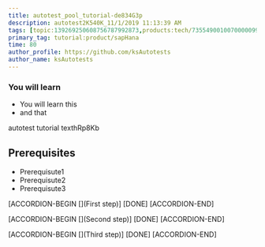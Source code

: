 ```yaml
---
title: autotest_pool_tutorial-de834G3p
description: autotest2K540K_11/1/2019 11:13:39 AM
tags: [topic:139269250608756787992873,products:tech/73554900100700000996,tutorial:experience/advanced]
primary_tag: tutorial:product/sapHana
time: 80
author_profile: https://github.com/ksAutotests
author_name: ksAutotests
---
```

### You will learn
- You will learn this
- and that

autotest tutorial texthRp8Kb

## Prerequisites
- Prerequisute1
- Prerequisute2
- Prerequisute3

[ACCORDION-BEGIN [](First step)]
[DONE]
[ACCORDION-END]

[ACCORDION-BEGIN [](Second step)]
[DONE]
[ACCORDION-END]

[ACCORDION-BEGIN [](Third step)]
[DONE]
[ACCORDION-END]

